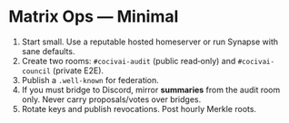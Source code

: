 # Matrix Ops — Minimal

1) Start small.  Use a reputable hosted homeserver or run Synapse with sane defaults.  
2) Create two rooms: `#cocivai-audit` (public read‑only) and `#cocivai-council` (private E2E).  
3) Publish a `.well-known` for federation.  
4) If you must bridge to Discord, mirror **summaries** from the audit room only.  Never carry proposals/votes over bridges.  
5) Rotate keys and publish revocations.  Post hourly Merkle roots.
